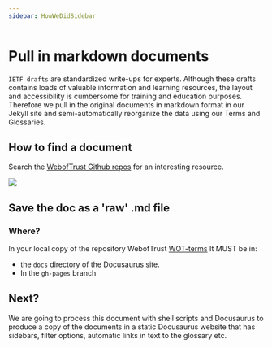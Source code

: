 ```yaml
---
sidebar: HowWeDidSidebar
---
```

# Pull in markdown documents

`IETF drafts` are standardized write-ups for experts. Although these drafts contains loads of valuable information and learning resources, the layout and accessibility is cumbersome for training and education purposes.
Therefore we pull in the original documents in markdown format in our Jekyll site and semi-automatically reorganize the data using our Terms and Glossaries.

## How to find a document

Search the [WebofTrust Github repos](https://github.com/WebOfTrust/ietf-keri/blob/main) for an interesting resource.

<img src="https://hackmd.io/_uploads/ByvtKgBls.png)" />

## Save the doc as a 'raw' .md file

### Where?

In your local copy of the repository WebofTrust [WOT-terms](https://github.com/WebOfTrust/WOT-terms) It MUST be in:

- the `docs` directory of the Docusaurus site.
- In the `gh-pages` branch

## Next?

We are going to process this document with shell scripts and Docusaurus to produce a copy of the documents in a static Docusaurus website that has sidebars, filter options, automatic links in text to the glossary etc.
